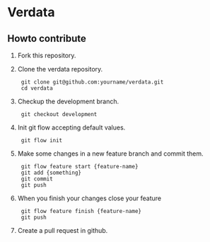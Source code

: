 Verdata
=======

Howto contribute
----------------

1. Fork this repository.

2. Clone the verdata repository.

        git clone git@github.com:yourname/verdata.git
        cd verdata

3. Checkup the development branch.

        git checkout development

4. Init git flow accepting default values.

        git flow init

5. Make some changes in a new feature branch and commit them.

        git flow feature start {feature-name}
        git add {something}
        git commit
        git push

6. When you finish your changes close your feature

        git flow feature finish {feature-name}
        git push

7. Create a pull request in github.

